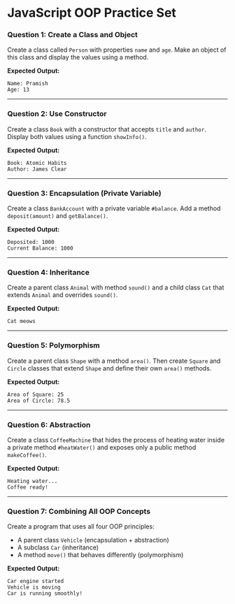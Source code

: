# JavaScript OOP Practice Set

### Question 1: Create a Class and Object

Create a class called `Person` with properties `name` and `age`. Make an object of this class and display the values using a method.

**Expected Output:**

```
Name: Pramish
Age: 13
```

---

### Question 2: Use Constructor

Create a class `Book` with a constructor that accepts `title` and `author`. Display both values using a function `showInfo()`.

**Expected Output:**

```
Book: Atomic Habits
Author: James Clear
```

---

### Question 3: Encapsulation (Private Variable)

Create a class `BankAccount` with a private variable `#balance`. Add a method `deposit(amount)` and `getBalance()`.

**Expected Output:**

```
Deposited: 1000
Current Balance: 1000
```

---

### Question 4: Inheritance

Create a parent class `Animal` with method `sound()` and a child class `Cat` that extends `Animal` and overrides `sound()`.

**Expected Output:**

```
Cat meows
```

---

### Question 5: Polymorphism

Create a parent class `Shape` with a method `area()`. Then create `Square` and `Circle` classes that extend `Shape` and define their own `area()` methods.

**Expected Output:**

```
Area of Square: 25
Area of Circle: 78.5
```

---

### Question 6: Abstraction

Create a class `CoffeeMachine` that hides the process of heating water inside a private method `#heatWater()` and exposes only a public method `makeCoffee()`.

**Expected Output:**

```
Heating water...
Coffee ready!
```

---

### Question 7: Combining All OOP Concepts

Create a program that uses all four OOP principles:

* A parent class `Vehicle` (encapsulation + abstraction)
* A subclass `Car` (inheritance)
* A method `move()` that behaves differently (polymorphism)

**Expected Output:**

```
Car engine started
Vehicle is moving
Car is running smoothly!
```
